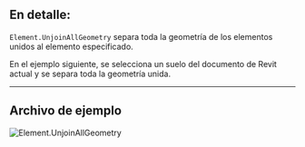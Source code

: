 ## En detalle:
`Element.UnjoinAllGeometry` separa toda la geometría de los elementos unidos al elemento especificado.

En el ejemplo siguiente, se selecciona un suelo del documento de Revit actual y se separa toda la geometría unida.
___
## Archivo de ejemplo

![Element.UnjoinAllGeometry](./Revit.Elements.Element.UnjoinAllGeometry_img.jpg)
